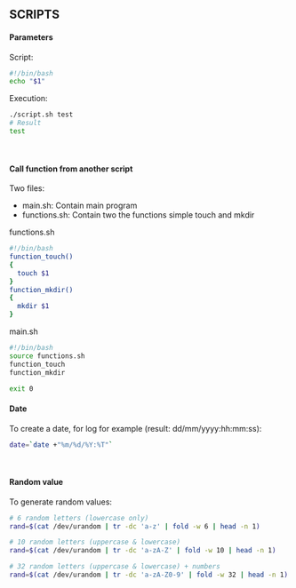 ## SCRIPTS

#### Parameters
Script:
```bash
#!/bin/bash
echo "$1"
```

Execution:
```bash
./script.sh test
# Result
test
```
<br/>

#### Call function from another script
Two files:
* main.sh: Contain main program
* functions.sh: Contain two the functions simple touch and mkdir

functions.sh
```bash
#!/bin/bash
function_touch()
{
  touch $1
}
function_mkdir()
{
  mkdir $1
}
```

main.sh
```bash
#!/bin/bash
source functions.sh
function_touch
function_mkdir

exit 0
```


#### Date
To create a date, for log for example (result: dd/mm/yyyy:hh:mm:ss):
```bash
date=`date +"%m/%d/%Y:%T"`
```
<br/>

#### Random value
To generate random values:
```bash
# 6 random letters (lowercase only)
rand=$(cat /dev/urandom | tr -dc 'a-z' | fold -w 6 | head -n 1)

# 10 random letters (uppercase & lowercase)
rand=$(cat /dev/urandom | tr -dc 'a-zA-Z' | fold -w 10 | head -n 1)

# 32 random letters (uppercase & lowercase) + numbers
rand=$(cat /dev/urandom | tr -dc 'a-zA-Z0-9' | fold -w 32 | head -n 1)
```
<br/>
